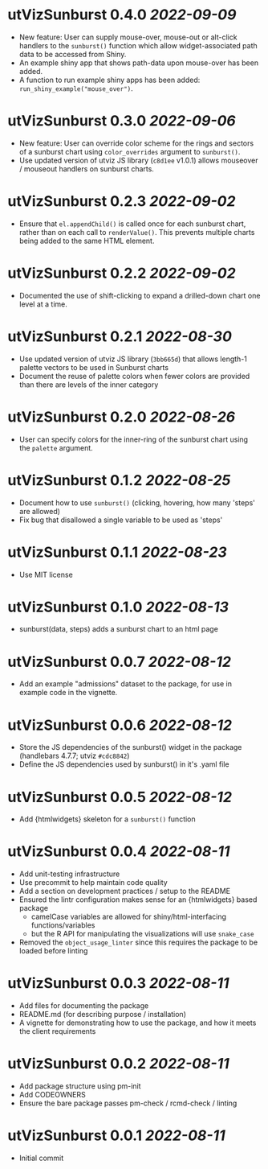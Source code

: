 # utVizSunburst 0.4.0 *2022-09-09*

-   New feature: User can supply mouse-over, mouse-out or alt-click handlers to the `sunburst()`
    function which allow widget-associated path data to be accessed from Shiny.
-   An example shiny app that shows path-data upon mouse-over has been added.
-   A function to run example shiny apps has been added: `run_shiny_example("mouse_over")`.

# utVizSunburst 0.3.0 *2022-09-06*

-   New feature: User can override color scheme for the rings and sectors of a sunburst chart using
    `color_overrides` argument to `sunburst()`.
-   Use updated version of utviz JS library (`c8d1ee` v1.0.1) allows mouseover / mouseout handlers
    on sunburst charts.

# utVizSunburst 0.2.3 *2022-09-02*

-   Ensure that `el.appendChild()` is called once for each sunburst chart, rather than on each call
    to `renderValue()`. This prevents multiple charts being added to the same HTML element.

# utVizSunburst 0.2.2 *2022-09-02*

-   Documented the use of shift-clicking to expand a drilled-down chart one level at a time.

# utVizSunburst 0.2.1 *2022-08-30*

-   Use updated version of utviz JS library (`3bb665d`) that allows length-1 palette vectors to be
    used in Sunburst charts
-   Document the reuse of palette colors when fewer colors are provided than there are levels of
    the inner category

# utVizSunburst 0.2.0 *2022-08-26*

-   User can specify colors for the inner-ring of the sunburst chart using the `palette` argument.

# utVizSunburst 0.1.2 *2022-08-25*

-   Document how to use `sunburst()` (clicking, hovering, how many 'steps' are allowed)
-   Fix bug that disallowed a single variable to be used as 'steps'

# utVizSunburst 0.1.1 *2022-08-23*

-   Use MIT license

# utVizSunburst 0.1.0 *2022-08-13*

-   sunburst(data, steps) adds a sunburst chart to an html page

# utVizSunburst 0.0.7 *2022-08-12*

-   Add an example "admissions" dataset to the package, for use in example code in the vignette.

# utVizSunburst 0.0.6 *2022-08-12*

-   Store the JS dependencies of the sunburst() widget in the package (handlebars 4.7.7; utviz
    `#cdc8842`)
-   Define the JS dependencies used by sunburst() in it's .yaml file

# utVizSunburst 0.0.5 *2022-08-12*

-   Add {htmlwidgets} skeleton for a `sunburst()` function

# utVizSunburst 0.0.4 *2022-08-11*

-   Add unit-testing infrastructure
-   Use precommit to help maintain code quality
-   Add a section on development practices / setup to the README
-   Ensured the lintr configuration makes sense for an {htmlwidgets} based package
    - camelCase variables are allowed for shiny/html-interfacing functions/variables
    - but the R API for manipulating the visualizations will use `snake_case`
-   Removed the `object_usage_linter` since this requires the package to be loaded before linting

# utVizSunburst 0.0.3 *2022-08-11*

-   Add files for documenting the package
-   README.md (for describing purpose / installation)
-   A vignette for demonstrating how to use the package, and how it meets the client requirements

# utVizSunburst 0.0.2 *2022-08-11*

-   Add package structure using pm-init
-   Add CODEOWNERS
-   Ensure the bare package passes pm-check / rcmd-check / linting

# utVizSunburst 0.0.1 *2022-08-11*

-   Initial commit
